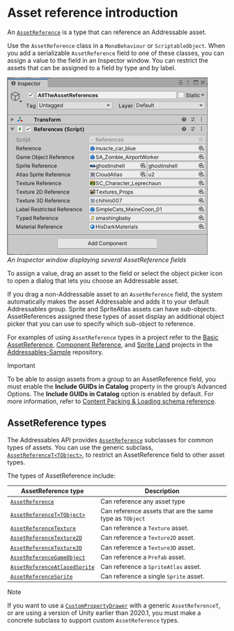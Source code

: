 # Asset reference introduction

An [`AssetReference`](xref:UnityEngine.AddressableAssets.AssetReference) is a type that can reference an Addressable asset.

Use the `AssetReference` class in a `MonoBehaviour` or `ScriptableObject`. When you add a serializable `AssetReference` field to one of these classes, you can assign a value to the field in an Inspector window. You can restrict the assets that can be assigned to a field by type and by label. 

![image alt text](images/assetreference-inspector.png)<br/>*An Inspector window displaying several AssetReference fields*

To assign a value, drag an asset to the field or select the object picker icon to open a dialog that lets you choose an Addressable asset.

If you drag a non-Addressable asset to an `AssetReference` field, the system automatically makes the asset Addressable and adds it to your default Addressables group. Sprite and SpriteAtlas assets can have sub-objects. AssetReferences assigned these types of asset display an additional object picker that you can use to specify which sub-object to reference.

For examples of using `AssetReference` types in a project refer to the [Basic AssetReference](https://github.com/Unity-Technologies/Addressables-Sample/tree/master/Basic/Basic%20AssetReference), [Component Reference](https://github.com/Unity-Technologies/Addressables-Sample/tree/master/Basic/ComponentReference), and [Sprite Land](https://github.com/Unity-Technologies/Addressables-Sample/tree/master/Basic/Sprite%20Land) projects in the [Addressables-Sample](https://github.com/Unity-Technologies/Addressables-Sample) repository.

> [!IMPORTANT]
> To be able to assign assets from a group to an AssetReference field, you must enable the __Include GUIDs in Catalog__ property in the group’s Advanced Options. The __Include GUIDs in Catalog__ option is enabled by default. For more information, refer to [Content Packing & Loading schema reference](ContentPackingAndLoadingSchema.md).

## AssetReference types

The Addressables API provides [`AssetReference`](xref:UnityEngine.AddressableAssets.AssetReference) subclasses for common types of assets. You can use the generic subclass, [`AssetReferenceT<TObject>`](xref:UnityEngine.AddressableAssets.AssetReferenceT`1), to restrict an AssetReference field to other asset types.

The types of AssetReference include:

|**AssetReference type**|**Description**|
|---|---|
|[`AssetReference`](xref:UnityEngine.AddressableAssets.AssetReference)| Can reference any asset type|
|[`AssetReferenceT<TObject>`](xref:UnityEngine.AddressableAssets.AssetReferenceT`1)| Can reference assets that are the same type as `TObject`|
|[`AssetReferenceTexture`](xref:UnityEngine.AddressableAssets.AssetReferenceTexture)| Can reference a `Texture` asset.|
|[`AssetReferenceTexture2D`](xref:UnityEngine.AddressableAssets.AssetReferenceTexture2D)| Can reference a `Texture2D` asset.|
|[`AssetReferenceTexture3D`](xref:UnityEngine.AddressableAssets.AssetReferenceTexture3D)| Can reference a `Texture3D` asset.|
|[`AssetReferenceGameObject`](xref:UnityEngine.AddressableAssets.AssetReferenceGameObject)| Can reference a `Prefab` asset.|
|[`AssetReferenceAtlasedSprite`](xref:UnityEngine.AddressableAssets.AssetReferenceAtlasedSprite)| Can reference a `SpriteAtlas` asset.|
|[`AssetReferenceSprite`](xref:UnityEngine.AddressableAssets.AssetReferenceSprite)| Can reference a single `Sprite` asset.|

> [!NOTE]
> If you want to use a [`CustomPropertyDrawer`](xref:editor-PropertyDrawers) with a generic `AssetReferenceT`, or are using a version of Unity earlier than 2020.1, you must make a concrete subclass to support custom `AssetReference` types.
